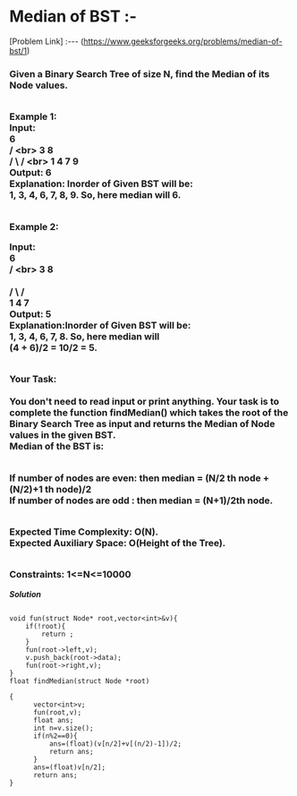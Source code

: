 # Median of BST :-

[Problem Link] :--- (https://www.geeksforgeeks.org/problems/median-of-bst/1)

<h3>
Given a Binary Search Tree of size N, find the Median of its Node values.<br><br>

Example 1:<br>
Input:<br>
       6<br>
     /   \<br>
   3      8   <br>
 /  \    /  \<br>
1    4  7    9<br>
Output: 6<br>
Explanation: Inorder of Given BST will be:<br>
1, 3, 4, 6, 7, 8, 9. So, here median will 6.<br><br>

Example 2:<br>

Input:<br>
       6<br>
     /   \<br>
   3      8 <br>  
 /   \    /  <br> 
1    4   7   <br>
Output: 5<br>
Explanation:Inorder of Given BST will be:<br>
1, 3, 4, 6, 7, 8. So, here median will<br>
(4 + 6)/2 = 10/2 = 5.<br><br>
 

Your Task:<br><br>
You don't need to read input or print anything. Your task is to complete the function findMedian() which takes the root of the Binary Search Tree as input and returns the Median of Node values in the given BST.<br>
Median of the BST is:<br><br>

If number of nodes are even: then median = (N/2 th node + (N/2)+1 th node)/2<br>
If number of nodes are odd : then median = (N+1)/2th node.<br><br>

Expected Time Complexity: O(N).<br>
Expected Auxiliary Space: O(Height of the Tree).<br><br>


Constraints:
1<=N<=10000
  
</h3>

***Solution***

```

void fun(struct Node* root,vector<int>&v){
    if(!root){
        return ;
    }
    fun(root->left,v);
    v.push_back(root->data);
    fun(root->right,v);
}
float findMedian(struct Node *root)

{      
      vector<int>v;
      fun(root,v);
      float ans;
      int n=v.size();
      if(n%2==0){
          ans=(float)(v[n/2]+v[(n/2)-1])/2;
          return ans;
      }
      ans=(float)v[n/2];
      return ans;
}


```
